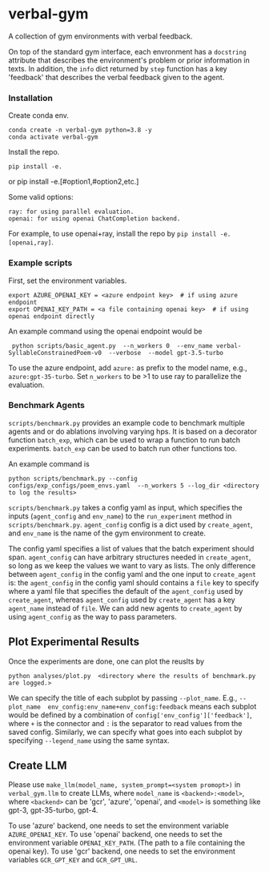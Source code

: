 # verbal-gym

A collection of gym environments with verbal feedback.

On top of the standard gym interface, each envronment has a
`docstring` attribute that describes the environment's problem or prior information in texts. In addition, the `info` dict returned by `step` function has a key 'feedback' that describes the verbal feedback given to the agent.


### Installation

Create conda env.

    conda create -n verbal-gym python=3.8 -y
    conda activate verbal-gym

Install the repo.

    pip install -e.
or
    pip install -e.[#option1,#option2,etc.]

Some valid options:

    ray: for using parallel evaluation.
    openai: for using openai ChatCompletion backend.

For example, to use openai+ray, install the repo by `pip install -e.[openai,ray]`.

### Example scripts

First, set the environment variables.

    export AZURE_OPENAI_KEY = <azure endpoint key>  # if using azure endpoint
    export OPENAI_KEY_PATH = <a file containing openai key>  # if using openai endpoint directly

An example command using the openai endpoint would be

     python scripts/basic_agent.py  --n_workers 0  --env_name verbal-SyllableConstrainedPoem-v0  --verbose  --model gpt-3.5-turbo

To use the azure endpoint, add `azure:` as prefix to the model name, e.g., `azure:gpt-35-turbo`. Set `n_workers` to be >1 to use ray to parallelize the evaluation.


### Benchmark Agents

`scripts/benchmark.py` provides an example code to benchmark multiple agents and or do ablations involving varying hps. It is based on a decorator function `batch_exp`, which can be used to wrap a function to run batch experiments. `batch_exp` can be used to batch run other functions too.

An example command is

    python scripts/benchmark.py --config configs/exp_configs/poem_envs.yaml  --n_workers 5 --log_dir <directory to log the results>



`scripts/benchmark.py` takes a config yaml as input, which specifies the inputs (`agent_config` and `env_name`) to the `run_experiment` method in `scripts/benchmark.py`. `agent_config` config is a dict used by `create_agent`, and `env_name` is the name of the gym environment to create.

The config yaml specifies a list of values that the batch experiment should span. `agent_config` can have arbitrary structures needed in `create_agent`, so long as we keep the values we want to vary as lists. The only difference between `agent_config` in the config yaml and the one input to  `create_agent` is: the `agent_config` in the config yaml should contains a `file` key to specify where a yaml file that specifies the default of the `agent_config` used by `create_agent`, whereas `agent_config` used by `create_agent` has a key `agent_name` instead of `file`. We can add new agents to `create_agent` by using `agent_config` as the way to pass parameters.


## Plot Experimental Results

Once the experiments are done, one can plot the reuslts by

    python analyses/plot.py  <directory where the results of benchmark.py are logged.>

We can specify the title of each subplot by passing `--plot_name`. E.g., `--plot_name  env_config:env_name+env_config:feedback` means each subplot would be defined by a combination of `config['env_config']['feedback']`, where `+` is the connector and `:` is the separator to read values from the saved config. Similarly, we can specify what goes into each subplot by specifying `--legend_name` using the same syntax.


## Create LLM

Please use `make_llm(model_name, system_prompt=<system promopt>)` in `verbal_gym.llm` to create LLMs, where `model_name` is `<backend>:<model>`, where `<backend>` can be 'gcr', 'azure', 'openai', and `<model>` is something like gpt-3, gpt-35-turbo, gpt-4.

To use 'azure' backend, one needs to set the environment variable `AZURE_OPENAI_KEY`.
To use 'openai' backend, one needs to set the environment variable `OPENAI_KEY_PATH`. (The path to a file containing the openai key).
To use 'gcr' backend, one needs to set the environment variables `GCR_GPT_KEY` and `GCR_GPT_URL`.
